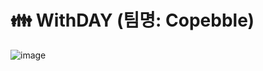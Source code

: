 # 👪 WithDAY (팀명: Copebble)
![image](https://github.com/2023-SMHRD-SW-DataDesign-1/CoPebble/assets/134522033/0034f046-efbb-417b-9b88-68d05448bdf8)
